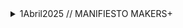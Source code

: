 <details>
<summary>1Abril2025 // MANIFIESTO MAKERS+</summary>

### ⚡️¿Qué somos hoy? ¿Cómo nos reconocemos como grupo?⚡️
¿Qué actividades o momentos nos han hecho sentir que esto “sí es Makers+”?

Momentos como:

- Botar ideas sobre cómo lograr algo, qué herramientas usaríamos, etc.

Jose: Cuando nos hemos propuesto hacer cosas y las hemos hecho. Resolver problemas. Involucrar tecnología. El armado de la caja fue super-maker.
Flor: Al principio, crear el concepto juntos y conocernos. Decir mostrar el proceso como algo WIP, e identificarnos con los valores del Manifiesto Maker.
Olga: Reuniones de exploración fueron muy constructivas, cuando nos causó la chispa de crear cosas.

¿Qué habilidades, saberes o herramientas hemos puesto más en juego hasta ahora?

- Circuitos basados en Arduino Nano y ESP32
- Síntesis multimedia con Unity
- Métodos de fabricación con madera
- Lenguajes C#, C++ y RustD
- Narrativa a través de objetos evocativos

Jose: Los saberes tecnológicos.
Flor: Cuando nos centramos en el proyecto, nos enfocamos mucho en lo técnico y se nos olvidó jugar y explorar.
Olga: Aplicar teoría de juegos para diseñar la experiencia, la conexión de lo audiovisual 11

¿Qué tipo de decisiones hemos tomado juntos? ¿Cómo las hemos tomado?

- Ideas de qué hacer y cómo, en su mayoría las hemos tomado discutiendo, buscando consenso.
- Decisiones sobre cuándo lograr qué, si bien han tenido varias un consenso, otras se han tomado verticalmente.

Olga: la idea final de lo que haríamos, y cómo manejaríamos los conflictos

¿Qué frustraciones o bloqueos hemos tenido? ¿Qué nos ha faltado?

- Niveles distintos de compromiso con los acuerdos o fechas acordadas
- Expectativas diferentes sobre lo que cada quien hace, seguramente debido a fallas de comunicación

Jose: No haber definido los límites y planificar sobre eso. En vez de lo que hicimos: tratar de ceñirnos a una meta fija.
Flor: La parte técnica faltó más compartirse, para llevar mejor las frustraciones propias del desarrollo de tecnologías.
Olga: Fue problemático no haber definido manejo de imprevistos. El manejo del tiempo fue muy laxo también. Sería bueno construir nuestro banco propio de herramientas.

¿Cuáles han sido nuestras formas de divertirnos o cuidarnos en el proceso?

- Las reuniones que hemos decidido hacer en espacios diferentes (e.j. la hamburguesería o la cafetería de al lado de Askaha) han sido refrescantes.

Flor: las comidas! Y si viene gente nueva, incluirles en la dinámica de "ser personas antes que ejecutores de un proyecto"
Olga: el poder encontrarnos aparte del momento técnico de ponernos a cacharrear

#### Conclusión

Tenemos palabras clave en común:
- Sabernos en un continuo WIP.
- Ceñirnos al Manifiesto Maker para evitar perdernos.
- Nos falta documentar nuestros hechos, según el precepto "compartir" del Manifiesto Maker.

### ✨¿Qué queremos ser a partir de ahora?✨

¿Qué tipo de proyectos o acciones queremos priorizar en estos meses?

- Documentar Aether y avanzarlo para llevarlo a un siguiente nivel, y que contribuya a nuestro acervo de proyectos.

Olga: Documentar Aether, definir siguientes pasos. Luego, definir las charlas para darnos a conocer.
Flor: Quiere ayudar con la construcción de comunidad, documentar los proyectos, y estar en la parte conceptual de los proyectos. Deberíamos iniciar el repositorio de documentación.

¿Qué papel queremos que tenga Makers+ en Akasha o fuera de Akasha?

Olga: Que seamos el espacio de exaltación de la cultura hacker & maker.
Jose: la instauración de la CNC ha dado para que Carmen promueva Akasha como un Fab.

¿Qué tipo de impacto buscamos generar (social, artístico, personal, comunitario)?

- Busco en el grupo la oportunidad de hacer cosas sin responder a la dinámica transaccional del resto del día a día (p.ej. el trabajo).

Flor: Debería ir en la línea de Akasha. Hay que tener presente el enfoque comunitario.
Jose: Al estar gestado dentro de Akasha, deberíamos tener una orientación social importante. Bien sea en la concepción de un proyecto, o en el uso final del mismo.
Olga: Todo tiene que ver con Arte, entonces todo proyecto debe tener ese componente.

¿Queremos crecer como colectivo? ¿Qué tipo de personas nos gustaría incorporar?

Olga: la experiencia de mi otro Hackerspace me deja que es saludable una partición del grupo entre "core" y "no-core", que busca mantener el nivel de compromiso de los miembros. Los miembros no-core tendrían un "periodo de prueba" luego del cual se ofrece hacer parte del core.

Flor: Cómo podemos equilibrar los compromisos con el juego y la exploración libre? Hacer un meetup maker como espacio abierto, para venir a cacharrear libremente. De pronto en ese día, hay un invitado que da una charla de un tema, y luego se deja el espacio libre.
Olga: Sería bueno hacer una actividad "Ikigai Maker".
Jose: Esto hacerse como una actividad formal desde Akasha. Tipo un "Open Maker Day".

¿Cómo podemos equilibrar el juego, la creación libre y los objetivos colectivos?

Flor: Tener esas reuniones de exploración libre, pueden ser aparte de las reuniones regulares del core.
Jose: Podemos tener sesiones donde alguno de nosotros explica algo que ha hecho, como socialización de proyecto.

### 🌈¿Qué necesitamos para funcionar mejor?🌈

¿Qué acuerdos mínimos necesitamos como grupo? (Ej. presencia, comunicación, compromisos, formas de decisión…)

Olga: Retomemos la idea de "líneas de mando" que Jose propuso en algún momento. p.ej. cuando haya una decisión crítica/urgente que tomar, o si no hay consenso posible, tener definido quién decide verticalmente. Dentro del core, podría ser Jose por estar en contacto directo y contínuo con Carmen.
Flor: La comunicación con Carmen es limitada
Olga: Con Carmen, sólo funciona lo que se hable en directo.
Flor: Deberíamos hacerle un reporte mensual a Carmen para que esté enterado.

¿Cómo podemos organizarnos sin perder libertad ni espontaneidad?

Olga: Debemos definir mínimos esperados de participación, tales como: si no podrás asistir a una reunión y estamos esperando tu aporte (p.ej. tienes tarea), avisa con anticipación si no podrás asistir.

¿Qué tipo de apoyo o recursos (tiempo, espacio, materiales, roles) necesitamos definir?

Olga: debemos definir roles para poder redirigir preguntas de externos, a miembros del grupo o Akasha.
Jose: Podemos usar el repo para documentar la definición de roles
Flor: Debemos ser explícitos en los recursos que necesitamos para el proyecto.

¿Qué tipo de apoyo o recursos (tiempo, espacio, materiales, roles) cada uno puede aportar?

- tiempo, algunos componentes electrónicos, mi esfuerzo.

Jose: tiempo, compromiso y conocimiento.
Olga: estructuración del equipo, organización de los esfuerzos, planeación de proyecto y dirección creativa.

¿Estamos abiertos a dividirnos en subgrupos o roles según los intereses?

En este momento no tiene sentido subdividirnos.

### 🌱 ¿Qué valores reales compartimos? 🌱

¿Qué palabras clave definen nuestras prácticas y vínculos?

- pasión y compromiso

Olga: Puesta en común, Pasión por crear, miradas del mundo
Flor: experiencias diversas y miradas complementarias
Jose: Pasión e intereses compartidos

¿Qué es lo que nos motiva a seguir reuniéndonos?

- el poder crear juntos y hacer amigos

Olga: descubrir nuevas formas, la amistad, creación colectiva
Jose: esta actividad nos da la sensación de poder crear algo grande. La curiosidad puede ser incluso más fundamental que la pasión.
Flor: la creación colectiva desde nuevas miradas. Poder escuchar y observar para adquirir conocimientos.

¿Cómo queremos que se sienta alguien nuevo al unirse al grupo?

Jose: Que se sienta escuchad@
Olga: en HackBo, ha sido importante la continuidad de las actividades y los compromisos, pues eso permite que las personas se quieran involucrar a largo plazo.
Flor: los del Convent de Sant Agusti tienen claro el trabajo con el Manifiesto Maker

¿Qué valores nos diferencian de otros colectivos o espacios makers?

Flor: El que combinamos origenes diversos (no somos solo gente de tech)

</details>
